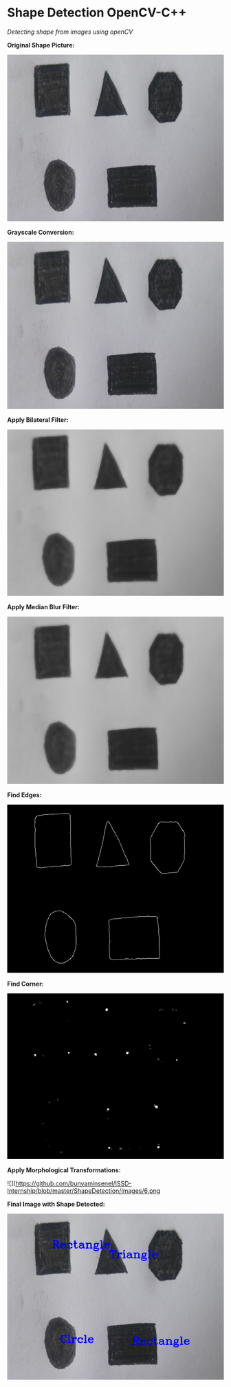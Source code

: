 # Shape Detection OpenCV-C++ <br/>

*Detecting shape from images using openCV* <br/>

**Original Shape Picture:** <br/>

![](https://github.com/bunyaminsenel/ISSD-Internship/blob/master/ShapeDetection/Images/1.png) <br/>

**Grayscale Conversion:** <br/>

![](https://github.com/bunyaminsenel/ISSD-Internship/blob/master/ShapeDetection/Images/1.png) <br/>

**Apply Bilateral Filter:** <br/>

![](https://github.com/bunyaminsenel/ISSD-Internship/blob/master/ShapeDetection/Images/2.png) <br/>

**Apply Median Blur Filter:** <br/>

![](https://github.com/bunyaminsenel/ISSD-Internship/blob/master/ShapeDetection/Images/3.png) <br/>

**Find Edges:** <br/>

![](https://github.com/bunyaminsenel/ISSD-Internship/blob/master/ShapeDetection/Images/4.png) <br/>

**Find Corner:** <br/>

![](https://github.com/bunyaminsenel/ISSD-Internship/blob/master/ShapeDetection/Images/5.png) <br/>

**Apply Morphological Transformations:** <br/>

![](https://github.com/bunyaminsenel/ISSD-Internship/blob/master/ShapeDetection/Images/6.png <br/>

**Final Image with Shape Detected:** <br/>

![](https://github.com/bunyaminsenel/ISSD-Internship/blob/master/ShapeDetection/Images/7.png) <br/>









